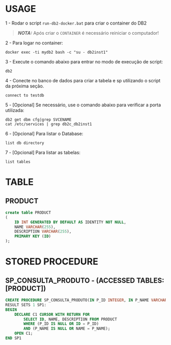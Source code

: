 # USAGE

1 - Rodar o script `run-db2-docker.bat` para criar o container do DB2 
> **_NOTA:_** Após criar o `CONTAINER` é necessário reiniciar o computador!

2 - Para logar no container:  
```script
docker exec -ti mydb2 bash -c "su - db2inst1"
```
3 - Execute o comando abaixo para entrar no modo de execução de script:
```script
db2 
```
4 - Conecte no banco de dados para criar a tabela e sp utilizando o script da próxima seção. 
```script
connect to testdb
```
5 - [Opcional] Se necessário, use o comando abaixo para verificar a porta utilizada: 
```script
db2 get dbm cfg|grep SVCENAME
cat /etc/services | grep db2c_db2inst1
```
6 - [Opcional] Para listar o Database:
```script
list db directory
```
7 - [Opcional] Para listar as tabelas:
```script
list tables
```



# TABLE
## PRODUCT
```sql
create table PRODUCT
(
    ID INT GENERATED BY DEFAULT AS IDENTITY NOT NULL, 
    NAME VARCHAR(255), 
    DESCRIPTION VARCHAR(255), 
    PRIMARY KEY (ID)
);
```

# STORED PROCEDURE
## SP_CONSULTA_PRODUTO - (ACCESSED TABLES: [PRODUCT])
```sql
CREATE PROCEDURE SP_CONSULTA_PRODUTO(IN P_ID INTEGER, IN P_NAME VARCHAR(255)) 
RESULT SETS 1 SP1: 
BEGIN 
    DECLARE C1 CURSOR WITH RETURN FOR 
        SELECT ID, NAME, DESCRIPTION FROM PRODUCT 
        WHERE (P_ID IS NULL OR ID = P_ID) 
        AND (P_NAME IS NULL OR NAME = P_NAME);
    OPEN C1;
END SP1
```